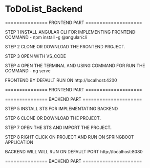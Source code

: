 # ToDoList_Backend

=============== FRONTEND PART ====================

STEP 1 
INSTALL ANGULAR CLI FOR IMPLEMENTING FRONTEND
COMMAND - npm install -g @angular/cli

STEP 2 
CLONE OR DOWNLOAD THE FRONTEND PROJECT.

STEP 3
OPEN WITH VS_CODE

STEP 4
OPEN THE TERMINAL AND USING COMMAND FOR RUN THE
COMMAND - ng serve

FRONTEND BY DEFAULT RUN ON http://localhost:4200

=============== FRONTEND PART ====================

=============== BACKEND PART =====================

STEP 5
INSTALL STS FOR IMPLEMENTATING BACKEND

STEP 6
CLONE OR DOWNLOAD THE PROJECT.

STEP 7
OPEN THE STS AND IMPORT THE PROJECT.

STEP 8
RIGHT CLICK ON PROJECT AND RUN ON SPRINGBOOT APPLICATION 

BACKEND WILL WILL RUN ON DEFAULT PORT http://localhost:8080

=============== BACKEND PART =====================




